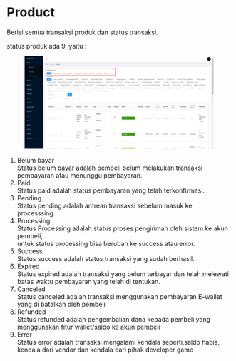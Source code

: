 # Product

Berisi semua transaksi produk dan status transaksi.

status produk ada 9, yaitu :&#x20;

<figure><img src="../../.gitbook/assets/InkedScreenshot_7.jpg" alt=""><figcaption></figcaption></figure>

1. Belum bayar\
   Status belum bayar adalah pembeli belum melakukan transaksi pembayaran atau menunggu pembayaran.
2. Paid\
   Status paid adalah status pembayaran yang telah terkonfirmasi.
3. Pending\
   Status pending adalah antrean transaksi sebelum masuk ke processsing.
4. Processing\
   Status Processing adalah status proses pengiriman oleh sistem ke akun pembeli,\
   untuk status processing bisa berubah ke success atau error.
5. Success\
   Status success adalah status transaksi yang sudah berhasil.
6. Expired\
   Status expired adalah transaksi yang belum terbayar dan telah melewati batas waktu pembayaran yang telah di tentukan.
7. Canceled\
   Status canceled adalah transaksi menggunakan pembayaran E-wallet yang di batalkan oleh pembeli
8. Refunded\
   Status refunded adalah pengembalian dana kepada pembeli yang menggunakan fitur wallet/saldo ke akun pembeli
9. Error\
   Status error adalah transaksi mengalami kendala seperti,saldo habis, kendala dari vendor dan kendala dari pihak developer game
